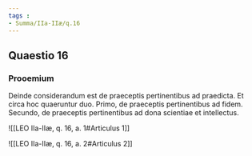 ```yaml
---
tags : 
- Summa/IIa-IIæ/q.16
---
```


## Quaestio 16

### Prooemium

Deinde considerandum est de praeceptis pertinentibus ad praedicta. Et circa hoc quaeruntur duo. Primo, de praeceptis pertinentibus ad fidem. Secundo, de praeceptis pertinentibus ad dona scientiae et intellectus.

![[LEO IIa-IIæ, q. 16, a. 1#Articulus 1]]

![[LEO IIa-IIæ, q. 16, a. 2#Articulus 2]]

